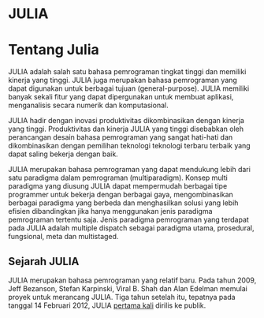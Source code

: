# JULIA

# Tentang Julia
JULIA adalah salah satu bahasa pemrograman tingkat tinggi dan memiliki kinerja yang tinggi. JULIA juga merupakan bahasa pemrograman yang dapat digunakan untuk berbagai tujuan (general-purpose). JULIA memiliki banyak sekali fitur yang dapat dipergunakan untuk membuat aplikasi, menganalisis secara numerik dan komputasional.

JULIA hadir dengan inovasi produktivitas dikombinasikan dengan kinerja yang tinggi. Produktivitas dan kinerja JULIA yang tinggi disebabkan oleh perancangan desain bahasa pemrograman yang sangat hati-hati dan dikombinasikan dengan pemilihan teknologi
teknologi terbaru terbaik yang dapat saling bekerja dengan baik.  

JULIA merupakan bahasa pemrograman yang dapat mendukung lebih dari satu paradigma dalam pemrograman (multiparadigm). Konsep multi paradigma yang diusung JULIA dapat mempermudah berbagai tipe programmer untuk bekerja dengan berbagai gaya, mengombinasikan berbagai paradigma yang berbeda dan menghasilkan solusi yang lebih efisien dibandingkan jika hanya menggunakan jenis paradigma pemrograman tertentu saja. Jenis paradigma pemrograman yang terdapat pada JULIA adalah multiple dispatch sebagai paradigma utama, prosedural, fungsional, meta dan multistaged.

## Sejarah JULIA 
JULIA merupakan bahasa pemrograman yang relatif baru. Pada tahun 2009, Jeff Bezanson, Stefan Karpinski, Viral B. Shah dan Alan Edelman memulai proyek untuk merancang JULIA. Tiga tahun setelah itu, tepatnya pada tanggal 14 Februari 2012, JULIA [pertama kali](https://julialang.org/blog/2012/02/why-we-created-julia/) dirilis ke publik.

